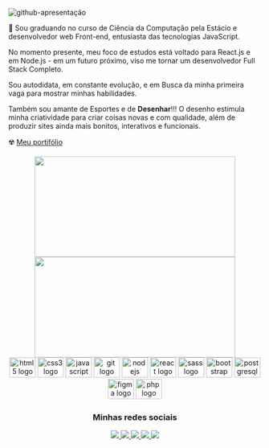 

![github-apresentação](https://github.com/Dev-nathansilva/Dev-nathansilva/assets/124079997/04017a07-cb49-4068-9c71-fbb3c5c7f560)

🦊 Sou graduando no curso de Ciência da Computação pela Estácio e desenvolvedor web Front-end, entusiasta das tecnologias JavaScript. 

No momento presente, meu foco de estudos está voltado para React.js e em Node.js - em um futuro próximo, viso me tornar um desenvolvedor Full Stack Completo.

Sou autodidata, em constante evolução, e em Busca da minha primeira vaga para mostrar minhas habilidades.

Também sou amante de Esportes e de **Desenhar**!!! O desenho estimula minha criatividade para criar coisas novas e com qualidade, além de produzir sites ainda mais bonitos, interativos e funcionais.

☢️ [Meu portifólio](https://dev-nathansilva.github.io/Portifolio-Nathan/PORTIFOLIO/index.html)

<div align="center"> 
 
 <div>
   <img height="200px" width="400px" src="https://github-readme-stats.vercel.app/api?username=Dev-nathansilva&show_icons=true&include_all_commits=true&count_private=true&hide_border=true&title_color=030EEB&icon_color=030EEB&text_color=c9d1d9&bg_color=0d1117"/>
   <img height="200px" width="400px" src="https://github-readme-stats.vercel.app/api/top-langs/?username=Dev-nathansilva&layout=compact&langs_count=7&hide_border=true&title_color=fff&icon_color=66cc00&text_color=fff&bg_color=0d1117"/>
 </div>

 <img src="https://cdn.jsdelivr.net/gh/devicons/devicon/icons/html5/html5-original.svg" height="40" width="52" alt="html5 logo" />
 <img src="https://cdn.jsdelivr.net/gh/devicons/devicon/icons/css3/css3-original.svg" height="40" width="52" alt="css3 logo" />
 <img src="https://cdn.jsdelivr.net/gh/devicons/devicon/icons/javascript/javascript-original.svg" height="40" width="52" alt="javascript logo" />
 <img src="https://cdn.jsdelivr.net/gh/devicons/devicon/icons/git/git-original.svg" height="40" width="52" alt="git logo" />
 <img src="https://cdn.jsdelivr.net/gh/devicons/devicon/icons/nodejs/nodejs-original.svg" height="40" width="52" alt="nodejs logo"  />
 <img src="https://cdn.jsdelivr.net/gh/devicons/devicon/icons/react/react-original-wordmark.svg" height="40" width="52" alt="react logo" />
 <img src="https://cdn.jsdelivr.net/gh/devicons/devicon/icons/sass/sass-original.svg" height="40" width="52" alt="sass logo"/> 
 <img src="https://cdn.jsdelivr.net/gh/devicons/devicon/icons/bootstrap/bootstrap-original.svg" height="40" width="52" alt="bootstrap logo"/>
 <img src="https://cdn.jsdelivr.net/gh/devicons/devicon/icons/postgresql/postgresql-original.svg" height="40" width="52" alt="postgresql logo"/>
 <img src="https://cdn.jsdelivr.net/gh/devicons/devicon/icons/figma/figma-original.svg" height="40" width="52" alt="figma logo"/>
 <img src="https://cdn.jsdelivr.net/gh/devicons/devicon/icons/php/php-plain.svg" height="40" width="52" alt="php logo"/>


 ### Minhas redes sociais

  <a href="https://dev-nathansilva.github.io/Portifolio-Nathan/PORTIFOLIO/index.html">
   <img src="https://img.shields.io/badge/website-000000?style=for-the-badge&logo=About.me&logoColor=white" />
 </a>
 <a href="https://www.linkedin.com/in/dev-nathansilva/">
   <img src="https://img.shields.io/badge/LinkedIn-0077B5?style=for-the-badge&logo=linkedin&logoColor=white" />
 </a>
  <a href="https://www.instagram.com/oliveira_nathan1/">
   <img src="https://img.shields.io/badge/Instagram-E4405F?style=for-the-badge&logo=instagram&logoColor=white" />
 </a>
  <a href="https://discord.com/channels/@me">
   <img src="https://img.shields.io/badge/Discord-7289DA?style=for-the-badge&logo=discord&logoColor=white" />
 </a>
 <a href="">
   <img src="https://img.shields.io/badge/WhatsApp-25D366?style=for-the-badge&logo=whatsapp&logoColor=white" />
 </a>


</div>
